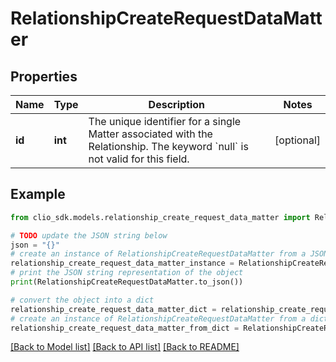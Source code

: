 # RelationshipCreateRequestDataMatter


## Properties

Name | Type | Description | Notes
------------ | ------------- | ------------- | -------------
**id** | **int** | The unique identifier for a single Matter associated with the Relationship. The keyword &#x60;null&#x60; is not valid for this field. | [optional] 

## Example

```python
from clio_sdk.models.relationship_create_request_data_matter import RelationshipCreateRequestDataMatter

# TODO update the JSON string below
json = "{}"
# create an instance of RelationshipCreateRequestDataMatter from a JSON string
relationship_create_request_data_matter_instance = RelationshipCreateRequestDataMatter.from_json(json)
# print the JSON string representation of the object
print(RelationshipCreateRequestDataMatter.to_json())

# convert the object into a dict
relationship_create_request_data_matter_dict = relationship_create_request_data_matter_instance.to_dict()
# create an instance of RelationshipCreateRequestDataMatter from a dict
relationship_create_request_data_matter_from_dict = RelationshipCreateRequestDataMatter.from_dict(relationship_create_request_data_matter_dict)
```
[[Back to Model list]](../README.md#documentation-for-models) [[Back to API list]](../README.md#documentation-for-api-endpoints) [[Back to README]](../README.md)



